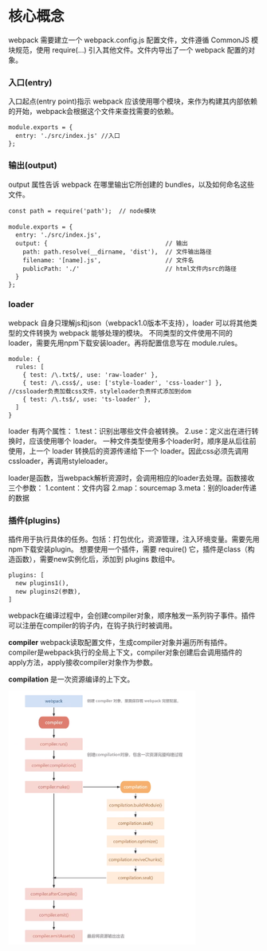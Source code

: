 核心概念
===================
webpack 需要建立一个 webpack.config.js 配置文件，文件遵循 CommonJS 模块规范，使用 require(...) 引入其他文件。文件内导出了一个 webpack 配置的对象。

###  入口(entry)
入口起点(entry point)指示 webpack 应该使用哪个模块，来作为构建其内部依赖的开始，webpack会根据这个文件来查找需要的依赖。

    module.exports = {
      entry: './src/index.js' //入口
    };

###  输出(output)
output 属性告诉 webpack 在哪里输出它所创建的 bundles，以及如何命名这些文件。

    const path = require('path');  // node模块

    module.exports = {
      entry: './src/index.js',
      output: {                                 // 输出
        path: path.resolve(__dirname, 'dist'),  // 文件输出路径
        filename: '[name].js',                  // 文件名
        publicPath: './'                        // html文件内src的路径
      }
    };

###  loader
webpack 自身只理解js和json（webpack1.0版本不支持），loader 可以将其他类型的文件转换为 webpack 能够处理的模块。
不同类型的文件使用不同的loader，需要先用npm下载安装loader。再将配置信息写在 module.rules。


    module: {
      rules: [
        { test: /\.txt$/, use: 'raw-loader' },
        { test: /\.css$/, use: ['style-loader', 'css-loader'] }, //cssloader负责加载css文件，styleloader负责样式添加到dom
        { test: /\.ts$/, use: 'ts-loader' },
      ]
    }

loader 有两个属性：
1.test：识别出哪些文件会被转换。
2.use：定义出在进行转换时，应该使用哪个 loader。
一种文件类型使用多个loader时，顺序是从后往前使用，上一个 loader 转换后的资源传递给下一个 loader。因此css必须先调用cssloader，再调用styleloader。

loader是函数，当webpack解析资源时，会调用相应的loader去处理。函数接收三个参数：
1.content：文件内容
2.map：sourcemap
3.meta：别的loader传递的数据

###  插件(plugins)
插件用于执行具体的任务。包括：打包优化，资源管理，注入环境变量。需要先用npm下载安装plugin。
想要使用一个插件，需要 require() 它，插件是class（构造函数），需要new实例化后，添加到 plugins 数组中。

    plugins: [
      new plugins1(),
      new plugins2(参数),
    ]

webpack在编译过程中，会创建compiler对象，顺序触发一系列钩子事件。插件可以注册在compiler的钩子内，在钩子执行时被调用。

**compiler**
webpack读取配置文件，生成compiler对象并遍历所有插件。compiler是webpack执行的全局上下文，compiler对象创建后会调用插件的apply方法，apply接收compiler对象作为参数。

**compilation**
是一次资源编译的上下文。

![](../相关文件/Snipaste_2024-06-19_17-29-27.png)




